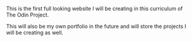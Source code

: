 This is the first full looking website I will be creating in this curriculum of The Odin Project.

This will also be my own portfolio in the future and will store the projects I will be creating as well.
